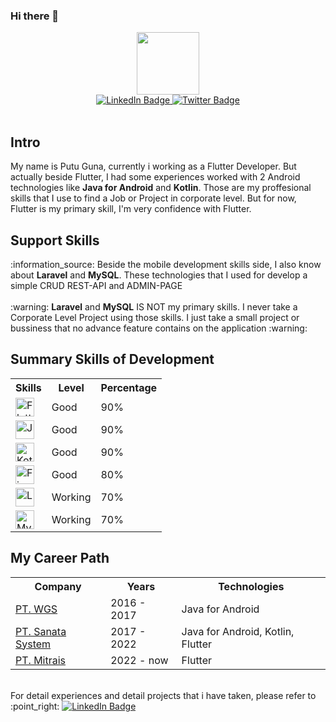 ### Hi there 👋

<div id="header" align="center">
  <img src="https://media.giphy.com/media/qgQUggAC3Pfv687qPC/giphy.gif" width="100"/>
  <div id="badges">
  <a href="https://linkedin.com/in/putujoliartaguna">
    <img src="https://img.shields.io/badge/LinkedIn-blue?style=for-the-badge&logo=linkedin&logoColor=white" alt="LinkedIn Badge"/>
  </a>

  <a href="https://twitter.com/putuguna">
    <img src="https://img.shields.io/badge/Twitter-blue?style=for-the-badge&logo=twitter&logoColor=white" alt="Twitter Badge"/>
  </a>
</div>
</div>

<br>
<h2>Intro</h2>
My name is Putu Guna, currently i working as a Flutter Developer. But actually beside Flutter, I had some experiences worked with 2 Android technologies like <b>Java for Android</b> and <b>Kotlin</b>. Those are my proffesional skills that I use to find a Job or Project in corporate level. But for now, Flutter is my primary skill, I'm very confidence with Flutter.
 

<h2>Support Skills</h2>
:information_source: Beside the mobile development skills side, I also know about <b>Laravel</b> and <b>MySQL</b>. These technologies that I used for develop a simple CRUD REST-API and ADMIN-PAGE 
<br><br>
:warning: <b>Laravel</b> and <b>MySQL</b> IS NOT my primary skills. I never take a Corporate Level Project using those skills. I just take a small project or bussiness that no advance feature contains on the application :warning: <br>

<div align="left">
<h2>Summary Skills of Development</h2>
<table>
  <tr>
    <th>Skills</th>
    <th>Level</th>
  <th>Percentage</th>
  </tr>
  <tr>
    <td> <img src="https://www.webhozz.com/blog/wp-content/uploads/2021/01/flutter.png"  height="30" alt="Flutter Badge"/></td>
    <td>Good</td>
    <td>90%</td>
  </tr>
  <tr>
     <td> <img src="https://miro.medium.com/max/689/1*wSxeE-1tYe0e0uFJ1hJQRg.jpeg"  height="30" alt="Java Android Badge"/></td>
    <td>Good</td>
    <td>90%</td>
  </tr>
  <tr>
    <td> <img src="https://www.dicoding.com/blog/wp-content/uploads/2018/04/Kotlin-for-Android-App-Devt.jpg"  height="30" alt="Kotlin Badge"/></td>
    <td>Good</td>
    <td>90%</td>
  </tr>
  <tr>
     <td> <img src="https://firebase.google.com/images/social.png"  height="30" alt="Firebase Badge"/></td>
    <td>Good</td>
    <td>80%</td>
  </tr>
    <tr>
     <td> <img src="https://www.zend.com/sites/default/files/image/2019-09/logo-laravel.jpg"  height="30" alt="Laravel Badge"/></td>
    <td>Working</td>
    <td>70%</td>
  </tr>
  <tr>
     <td> <img src="https://getwingsfast.com/wp-content/uploads/2019/11/mysql-logo.jpg"  height="30" alt="MySQL Badge"/></td>
    <td>Working</td>
    <td>70%</td>
  </tr>
</table>
</div>

<div align="left">
<h2>My Career Path</h2>
<table>
  <tr>
    <th>Company</th>
    <th>Years</th>
  <th>Technologies</th>
  </tr>
  <tr>
    <td><a href="https://www.wgs.co.id/" target="_blank">PT. WGS</a></td>
    <td>2016 - 2017</td>
    <td>Java for Android</td>
  </tr>
  
  <tr>
    <td><a href="https://sanatasystem.com/" target="_blank">PT. Sanata System</a></td>
    <td>2017 - 2022</td>
    <td>Java for Android, Kotlin, Flutter</td>
  </tr>
  
   <tr>
    <td><a href="https://www.mitrais.com/id/" target="_blank">PT. Mitrais</a></td>
    <td>2022 - now</td>
    <td>Flutter</td>
  </tr>
  
</table>
</div>
<br>
For detail experiences and detail projects that i have taken, please refer to :point_right: <a href="https://linkedin.com/in/putujoliartaguna">
    <img src="https://img.shields.io/badge/LinkedIn-blue?style=for-the-badge&logo=linkedin&logoColor=white" alt="LinkedIn Badge"/></a>


<!--
**griajobag/griajobag** is a ✨ _special_ ✨ repository because its `README.md` (this file) appears on your GitHub profile.

Here are some ideas to get you started:

- 🔭 I’m currently working on ...
- 🌱 I’m currently learning ...
- 👯 I’m looking to collaborate on ...
- 🤔 I’m looking for help with ...
- 💬 Ask me about ...
- 📫 How to reach me: ...
- 😄 Pronouns: ...
- ⚡ Fun fact: ...
-->

